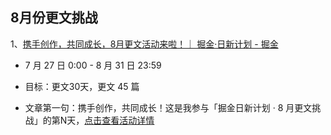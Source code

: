 ## 8月份更文挑战

1、[携手创作，共同成长，8月更文活动来啦！｜ 掘金·日新计划 - 掘金](https://juejin.cn/post/7123120819437322247?utm_source=web&utm_medium=banner&utm_campaign=gengwen202208)

- 7 月 27 日 0:00 - 8 月 31 日 23:59

- 目标：更文30天，更文 45 篇

- 文章第一句：携手创作，共同成长！这是我参与「掘金日新计划 · 8 月更文挑战」的第N天，[点击查看活动详情](https://link.juejin.cn/?target=)
